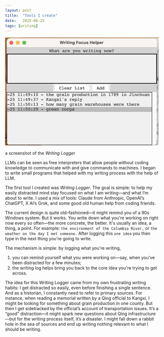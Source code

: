 ```yaml
---
layout: post
title:  "Tools I create"
date:   2025-06-25
tags: [writing]
---
```


![a screenshot](wf.png)

a screenshot of the _Writing Logger_


LLMs can be seen as free interpreters that allow people without coding knowledge to communicate with and give commands to machines. I began to write small programs that helped with my writing process with the help of LLM. 

The first tool I created was _Writing Logger_. The goal is simple: to help my easily distracted mind stay focused on what I am writing—and what I’m about to write. I used a mix of tools: Claude from Anthropic, OpenAI’s ChatGPT, X AI’s Grok, and some good old human help from coding friends.

The current design is quite old-fashioned—it might remind you of a 90s Windows system. But it works. You write down what you're working on right now every so often—the more concrete, the better. It's usually an idea, a thing, a point. For example: ``the environment of the Columbia River,`` or ``the weather on the day I met someone.`` After logging this ``one idea`` you then type in the next thing you're going to write.

The mechanism is simple: by logging what you're writing,

1. you can remind yourself what you were working on—say, when you've been distracted for a few minutes;
2. the writing log helps bring you back to the core idea you're trying to get across.

The idea for this Writing Logger came from my own frustrating writing habits: I get distracted so easily, even before finishing a single sentence. And as a historian, I constantly need to refer to primary sources. For instance, when reading a memorial written by a Qing official to Kangxi, I might be looking for something about grain production in one county. But then I get sidetracked by the official’s account of transportation issues. It’s a “good” distraction—it might spark new questions about Qing infrastructure—but for the writing process itself, it’s a disaster. I might fall down a rabbit hole in the sea of sources and end up writing nothing relevant to what I should be writing.
